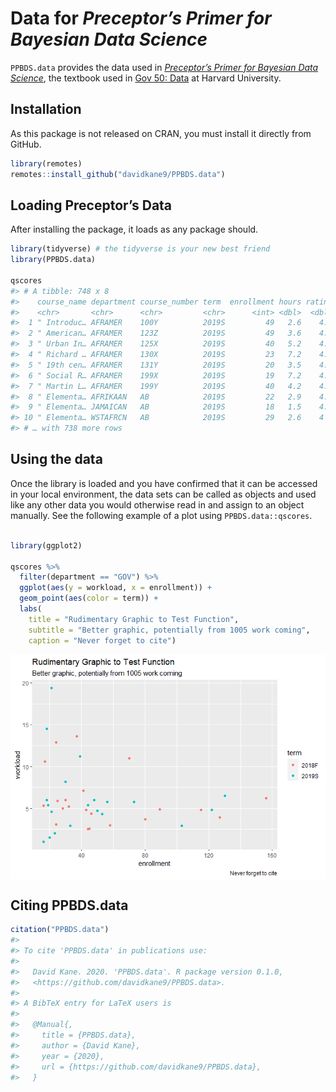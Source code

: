
<!-- README is generated from README.Rmd, edit ONLY this file if needed-->

# Data for *Preceptor’s Primer for Bayesian Data Science*

`PPBDS.data` provides the data used in *[Preceptor’s Primer for Bayesian
Data Science](https://davidkane9.github.io/PPBDS/)*, the textbook used
in [Gov 50:
Data](https://www.davidkane.info/files/gov_50_fall_2020.html) at Harvard
University.

<!-- unsure if badges are available for use yet here -->

## Installation

As this package is not released on CRAN, you must install it directly
from GitHub.

``` r
library(remotes)
remotes::install_github("davidkane9/PPBDS.data")
```

## Loading Preceptor’s Data

After installing the package, it loads as any package should.

``` r
library(tidyverse) # the tidyverse is your new best friend
library(PPBDS.data)

qscores
#> # A tibble: 748 x 8
#>    course_name department course_number term  enrollment hours rating instructor
#>    <chr>       <chr>      <chr>         <chr>      <int> <dbl>  <dbl> <chr>     
#>  1 " Introduc… AFRAMER    100Y          2019S         49   2.6    4.2 Jesse McC…
#>  2 " American… AFRAMER    123Z          2019S         49   3.6    4.4 Cornel We…
#>  3 " Urban In… AFRAMER    125X          2019S         40   5.2    4.5 Elizabeth…
#>  4 " Richard … AFRAMER    130X          2019S         23   7.2    4.4 Glenda Ca…
#>  5 " 19th cen… AFRAMER    131Y          2019S         20   3.5    4.9 Linda Cha…
#>  6 " Social R… AFRAMER    199X          2019S         19   7.2    4.8 Alejandro…
#>  7 " Martin L… AFRAMER    199Y          2019S         40   4.2    4.7 Brandon M…
#>  8 " Elementa… AFRIKAAN   AB            2019S         22   2.9    4.9 John M Mu…
#>  9 " Elementa… JAMAICAN   AB            2019S         18   1.5    4.9 John M Mu…
#> 10 " Elementa… WSTAFRCN   AB            2019S         29   2.6    4   John M Mu…
#> # … with 738 more rows
```

## Using the data

Once the library is loaded and you have confirmed that it can be
accessed in your local environment, the data sets can be called as
objects and used like any other data you would otherwise read in and
assign to an object manually. See the following example of a plot using
`PPBDS.data::qscores`.

``` r

library(ggplot2)

qscores %>%
  filter(department == "GOV") %>%
  ggplot(aes(y = workload, x = enrollment)) + 
  geom_point(aes(color = term)) + 
  labs(
    title = "Rudimentary Graphic to Test Function",
    subtitle = "Better graphic, potentially from 1005 work coming",
    caption = "Never forget to cite")
```

<!-- DK: We need some comments explaining what this is doing and how we can replace it. Specifically, why place the figure in man/ rather than inst/? -->

<img src= "man/figures/README-quick.plot-1.png" align="center" width="600">

## Citing PPBDS.data

``` r
citation("PPBDS.data")
#> 
#> To cite 'PPBDS.data' in publications use:
#> 
#>   David Kane. 2020. 'PPBDS.data'. R package version 0.1.0,
#>   <https://github.com/davidkane9/PPBDS.data>.
#> 
#> A BibTeX entry for LaTeX users is
#> 
#>   @Manual{,
#>     title = {PPBDS.data},
#>     author = {David Kane},
#>     year = {2020},
#>     url = {https://github.com/davidkane9/PPBDS.data},
#>   }
```
